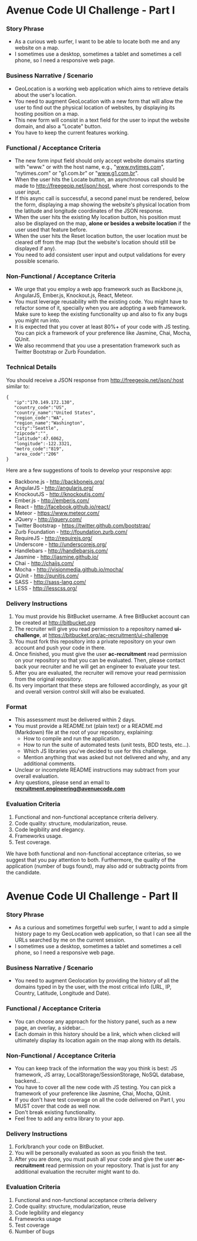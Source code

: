 
# Avenue Code UI Challenge - Part I #

### Story Phrase ###
* As a curious web surfer, I want to be able to locate both me and any website on a map.
* I sometimes use a desktop, sometimes a tablet and sometimes a cell phone, so I need a responsive web page.

### Business Narrative / Scenario ###
* GeoLocation is a working web application which aims to retrieve details about the user's location.
* You need to augment GeoLocation with a new form that will allow the user to find out the physical location of websites, by displaying its hosting position on a map.
* This new form will consist in a text field for the user to input the website domain, and also a "Locate" button.
* You have to keep the current features working.

### Functional / Acceptance Criteria ###
* The new form input field should only accept website domains starting with "www."  or with the host name, e.g., "www.nytimes.com", "nytimes.com" or "g1.com.br" or "www.g1.com.br".
* When the user hits the Locate button, an asynchronous call should be made to http://freegeoip.net/json/:host, where :host corresponds to the user input.
* If this async call is successful, a second panel must be rendered, below the form, displaying a map showing the website's physical location from the latitude and longitude coordinates of the JSON response.
* When the user hits the existing My location button, his position must also be displayed on the map, **alone or besides a website location** if the user used that feature before.
* When the user hits the Reset location button, the user location must be cleared off from the map (but the website's location should still be displayed if any).
* You need to add consistent user input and output validations for every possible scenario.


### Non-Functional / Acceptance Criteria ###
* We urge that you employ a web app framework such as Backbone.js, AngularJS, Ember.js, Knockout.js, React, Meteor.
* You must leverage reusability with the existing code. You might have to refactor some of it, specially when you are adopting a web framework. Make sure to keep the existing functionality up and also to fix any bugs you might run into.
* It is expected that you cover at least 80%+ of your code with JS testing. You can pick a framework of your preference like Jasmine, Chai, Mocha, QUnit.
* We also recommend that you use a presentation framework such as Twitter Bootstrap or Zurb Foundation.

### Technical Details ###
You should receive a JSON response from http://freegeoip.net/json/:host similar to:

```
{
   "ip":"170.149.172.130",
   "country_code":"US",
   "country_name":"United States",
   "region_code":"WA",
   "region_name":"Washington",
   "city":"Seattle",
   "zipcode":"",
   "latitude":47.6062,
   "longitude":-122.3321,
   "metro_code":"819",
   "area_code":"206"
}
```

Here are a few suggestions of tools to develop your responsive app:

* Backbone.js - http://backbonejs.org/
* AngularJS - http://angularjs.org/
* KnockoutJS - http://knockoutjs.com/
* Ember.js - http://emberjs.com/
* React - http://facebook.github.io/react/
* Meteor - https://www.meteor.com/
* JQuery - http://jquery.com/
* Twitter Bootstrap - https://twitter.github.com/bootstrap/
* Zurb Foundation - http://foundation.zurb.com/
* RequireJS - http://requirejs.org/
* Underscore - http://underscorejs.org/
* Handlebars - http://handlebarsjs.com/
* Jasmine - http://jasmine.github.io/
* Chai - http://chaijs.com/
* Mocha - http://visionmedia.github.io/mocha/
* QUnit - http://qunitjs.com/
* SASS - http://sass-lang.com/
* LESS - http://lesscss.org/

### Delivery Instructions ###

1. You must provide his BitBucket username. A free BitBucket account can be created at http://bitbucket.org
1. The recruiter will give you read permission to a repository named **ui-challenge**, at https://bitbucket.org/ac-recruitment/ui-challenge
1. You must fork this repository into a private repository on your own account and push your code in there.
1. Once finished, you must give the user **ac-recruitment** read permission on your repository so that you can be evaluated. Then, please contact back your recruiter and he will get an engineer to evaluate your test.
1. After you are evaluated, the recruiter will remove your read permission from the original repository.
1. Its very important that these steps are followed accordingly, as your git and overall version control skill will also be evaluated.

### Format ###

* This assessment must be delivered within 2 days.
* You must provide a README.txt (plain text) or a README.md (Markdown) file at the root of your repository, explaining:
    * How to compile and run the application.
    * How to run the suite of automated tests (unit tests, BDD tests, etc...).
    * Which JS libraries you've decided to use for this challenge.
    * Mention anything that was asked but not delivered and why, and any additional comments.
* Unclear or incomplete README instructions may subtract from your overall evaluation.
* Any questions, please send an email to **recruitment.engineering@avenuecode.com**

### Evaluation Criteria ###

1. Functional and non-functional acceptance criteria delivery.
1. Code quality: structure, modularization, reuse.
1. Code legibility and elegancy.
1. Frameworks usage.
1. Test coverage.

We have both functional and non-functional acceptance criterias, so we suggest that you pay attention to both. Furthermore, the quality of the application (number of bugs found), may also add or subtractg points from the candidate.


# Avenue Code UI Challenge - Part II #

### Story Phrase ###
* As a curious and sometimes forgetful web surfer, I want to add a simple history page to my GeoLocation web application, so that I can see all the URLs searched by me on the current session.
* I sometimes use a desktop, sometimes a tablet and sometimes a cell phone, so I need a responsive web page.

### Business Narrative / Scenario ###
* You need to augment Geolocation by providing the history of all the domains typed in by the user, with the most critical info (URL, IP, Country, Latitude, Longitude and Date).

### Functional / Acceptance Criteria ###
* You can choose any approach for the history panel, such as a new page, an overlay, a sidebar...
* Each domain in this history should be a link, which when clicked will ultimately display its location again on the map along with its details.

### Non-Functional / Acceptance Criteria ###
* You can keep track of the information the way you think is best: JS framework, JS array, LocalStorage/SessionStorage, NoSQL database, backend...
* You have to cover all the new code with JS testing. You can pick a framework of your preference like Jasmine, Chai, Mocha, QUnit.
* If you don't have test coverage on all the code delivered on Part I, you MUST cover that code as well now.
* Don't break existing functionality.
* Feel free to add any extra library to your app.

### Delivery Instructions ###
1. Fork/branch your code on BitBucket.
1. You will be personally evaluated as soon as you finish the test.
1. After you are done, you must push all your code and give the user **ac-recruitment** read permission on your repository. That is just for any additional evaluation the recruiter might want to do.

### Evaluation Criteria ###
1. Functional and non-functional acceptance criteria delivery
1. Code quality: structure, modularization, reuse
1. Code legibility and elegancy
1. Frameworks usage
1. Test coverage
1. Number of bugs
